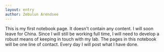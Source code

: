 ```yaml
---
layout: entry
author: Zebulun Arendsee
---
```


This is my first notebook page. It doesn't contain any content. I will soon
leave for China. Since I will still be working full time, I will need to
develop a robust means of keeping in touch with my lab. The pages in this
notebook will be one line of contact. Every day I will post what I have done.
